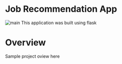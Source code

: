 # Job Recommendation App 
![main](images/main.png)
This application was built using flask 



# Overview 
Sample project oview here
